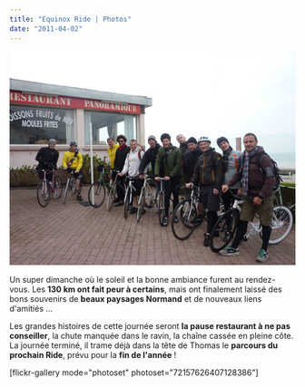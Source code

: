 ```yaml
---
title: "Equinox Ride | Photos"
date: "2011-04-02"
---
```


![](images/equinox-ride.jpg "Equinox Ride")

Un super dimanche où le soleil et la bonne ambiance furent au rendez-vous. Les **130 km ont fait peur à certains**, mais ont finalement laissé des bons souvenirs de **beaux paysages Normand** et de nouveaux liens d'amitiés ...

Les grandes histoires de cette journée seront **la pause restaurant à ne pas conseiller**, la chute manquée dans le ravin, la chaîne cassée en pleine côte. La journée terminé, il trame déjà dans la tête de Thomas le **parcours du prochain Ride**, prévu pour la **fin de l'année** !

\[flickr-gallery mode="photoset" photoset="72157626407128386"\]
